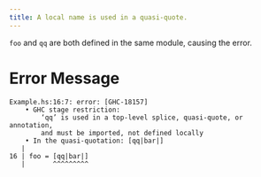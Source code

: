 ```yaml
---
title: A local name is used in a quasi-quote.
---
```


`foo` and `qq` are both defined in the same module, causing the error.

# Error Message
```
Example.hs:16:7: error: [GHC-18157]
    • GHC stage restriction:
        ‘qq’ is used in a top-level splice, quasi-quote, or annotation,
        and must be imported, not defined locally
    • In the quasi-quotation: [qq|bar|]
   |
16 | foo = [qq|bar|]
   |       ^^^^^^^^^
```
